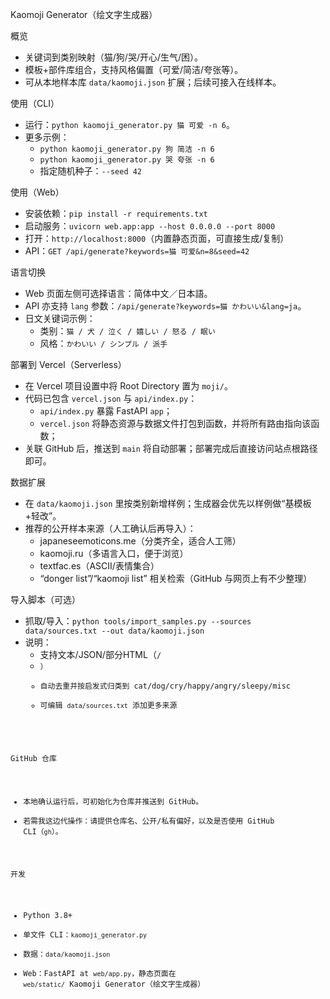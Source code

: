 Kaomoji Generator（绘文字生成器）

概览
- 关键词到类别映射（猫/狗/哭/开心/生气/困）。
- 模板+部件库组合，支持风格偏置（可爱/简洁/夸张等）。
- 可从本地样本库 `data/kaomoji.json` 扩展；后续可接入在线样本。

使用（CLI）
- 运行：`python kaomoji_generator.py 猫 可爱 -n 6`。
- 更多示例：
  - `python kaomoji_generator.py 狗 简洁 -n 6`
  - `python kaomoji_generator.py 哭 夸张 -n 6`
  - 指定随机种子：`--seed 42`

使用（Web）
- 安装依赖：`pip install -r requirements.txt`
- 启动服务：`uvicorn web.app:app --host 0.0.0.0 --port 8000`
- 打开：`http://localhost:8000`（内置静态页面，可直接生成/复制）
- API：`GET /api/generate?keywords=猫 可爱&n=8&seed=42`

语言切换
- Web 页面左侧可选择语言：简体中文／日本語。
- API 亦支持 `lang` 参数：`/api/generate?keywords=猫 かわいい&lang=ja`。
- 日文关键词示例：
  - 类别：`猫 / 犬 / 泣く / 嬉しい / 怒る / 眠い`
  - 风格：`かわいい / シンプル / 派手`

部署到 Vercel（Serverless）
- 在 Vercel 项目设置中将 Root Directory 置为 `moji/`。
- 代码已包含 `vercel.json` 与 `api/index.py`：
  - `api/index.py` 暴露 FastAPI `app`；
  - `vercel.json` 将静态资源与数据文件打包到函数，并将所有路由指向该函数；
- 关联 GitHub 后，推送到 `main` 将自动部署；部署完成后直接访问站点根路径即可。

数据扩展
- 在 `data/kaomoji.json` 里按类别新增样例；生成器会优先以样例做“基模板+轻改”。
- 推荐的公开样本来源（人工确认后再导入）：
  - japaneseemoticons.me（分类齐全，适合人工筛）
  - kaomoji.ru（多语言入口，便于浏览）
  - textfac.es（ASCII/表情集合）
  - “donger list”/“kaomoji list” 相关检索（GitHub 与网页上有不少整理）

导入脚本（可选）
- 抓取/导入：`python tools/import_samples.py --sources data/sources.txt --out data/kaomoji.json`
- 说明：
  - 支持文本/JSON/部分HTML（<code>/<li>）
  - 自动去重并按启发式归类到 cat/dog/cry/happy/angry/sleepy/misc
  - 可编辑 `data/sources.txt` 添加更多来源

GitHub 仓库
- 本地确认运行后，可初始化为仓库并推送到 GitHub。
- 若需我这边代操作：请提供仓库名、公开/私有偏好，以及是否使用 GitHub CLI（`gh`）。

开发
- Python 3.8+
- 单文件 CLI：`kaomoji_generator.py`
- 数据：`data/kaomoji.json`
 - Web：FastAPI at `web/app.py`，静态页面在 `web/static/`
 Kaomoji Generator（绘文字生成器）
